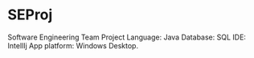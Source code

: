 # SEProj
Software Engineering Team Project
Language: Java
Database: SQL
IDE: IntellIj
App platform: Windows Desktop.
